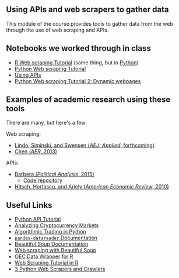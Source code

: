 ## Using APIs and web scrapers to gather data
This module of the course provides tools to gather data from the web through the use of web scraping and APIs.

## Notebooks we worked through in class

* [R Web scraping Tutorial](https://github.com/tyleransom/DScourseS18/blob/master/WebData/TrumpLies.Rmd) (same thing, but in [Python](https://github.com/justmarkham/trump-lies/blob/master/trump_lies.ipynb))
* [Python Web scraping Tutorial](https://github.com/tyleransom/DScourseS18/blob/master/WebData/WebScraping.ipynb)
* [Using APIs](https://github.com/jdebacker/CompEcon_Fall17/blob/master/WebData/APIs.ipynb)
* [Python Web scraping Tutorial 2: Dynamic webpages](https://github.com/tyleransom/DScourseS18/blob/master/WebData/Scrape_dynamic.ipynb)

## Examples of academic research using these tools

There are many, but here's a few:

Web scraping:
* [Lindo, Siminski, and Swensen (*AEJ: Applied*, forthcoming)](https://papers.ssrn.com/sol3/papers.cfm?abstract_id=2731963)
* [Chen (*AER*, 2013)](http://www.jstor.org/stable/pdf/23469680.pdf?refreqid=search:14f5152afbe9d837576f1d4604e76634)

APIs:
* [Barbera (*Political Analysis*, 2015)](http://pablobarbera.com/static/barbera_twitter_ideal_points.pdf)
    * [Code repository](https://github.com/pablobarbera/twitter_ideology)
* [Hitsch, Hortascu, and Ariely (*American Economic Review*, 2010)](https://www.jstor.org/stable/27804924)


## Useful Links

* [Python API Tutorial](https://www.dataquest.io/blog/python-api-tutorial/)
* [Analyzing Cryptocurrency Markets](https://blog.patricktriest.com/analyzing-cryptocurrencies-python/amp/)
* [Algorithmic Trading in Python](https://www.datacamp.com/community/tutorials/finance-python-trading#gs.VJ_xpkM)
* [`pandas-datareader` Documentation](https://pandas-datareader.readthedocs.io/en/latest/)
* [Beautiful Soup Documentation](https://www.crummy.com/software/BeautifulSoup/bs4/doc/)
* [Web scraping with Beautiful Soup](http://web.stanford.edu/~zlotnick/TextAsData/Web_Scraping_with_Beautiful_Soup.html)
* [OEC Data Wrapper for R](https://cran.r-project.org/web/packages/oec/oec.pdf)
* [Web Scraping Tutorial in R](https://medium.com/towards-data-science/web-scraping-tutorial-in-r-5e71fd107f32)
* [3 Python Web Scrapers and Crawlers](https://opensource.com/resources/python/web-scraper-crawler)
